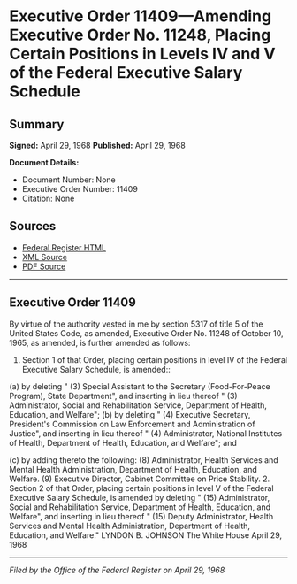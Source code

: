 # Executive Order 11409—Amending Executive Order No. 11248, Placing Certain Positions in Levels IV and V of the Federal Executive Salary Schedule

## Summary

**Signed:** April 29, 1968
**Published:** April 29, 1968

**Document Details:**
- Document Number: None
- Executive Order Number: 11409
- Citation: None

## Sources
- [Federal Register HTML](https://www.presidency.ucsb.edu/documents/executive-order-11409-amending-executive-order-no-11248-placing-certain-positions-levels)
- [XML Source](None)
- [PDF Source](None)

---

## Executive Order 11409

By virtue of the authority vested in me by section 5317 of title 5 of the United States Code, as amended, Executive Order No. 11248 of October 10, 1965, as amended, is further amended as follows:
1. Section 1 of that Order, placing certain positions in level IV of the Federal Executive Salary Schedule, is amended::

(a) by deleting " (3) Special Assistant to the Secretary (Food-For-Peace Program), State Department", and inserting in lieu thereof " (3) Administrator, Social and Rehabilitation Service, Department of Health, Education, and Welfare";
(b) by deleting " (4) Executive Secretary, President's Commission on Law Enforcement and Administration of Justice", and inserting in lieu thereof " (4) Administrator, National Institutes of Health, Department of Health, Education, and Welfare"; and

(c) by adding thereto the following:
    (8) Administrator, Health Services and Mental Health Administration, Department of Health, Education, and Welfare.
    (9) Executive Director, Cabinet Committee on Price Stability.
2. Section 2 of that Order, placing certain positions in level V of the Federal Executive Salary Schedule, is amended by deleting " (15) Administrator, Social and Rehabilitation Service, Department of Health, Education, and Welfare", and inserting in lieu thereof " (15) Deputy Administrator, Health Services and Mental Health Administration, Department of Health, Education, and Welfare."
LYNDON B. JOHNSON
The White House
April 29, 1968

---

*Filed by the Office of the Federal Register on April 29, 1968*
